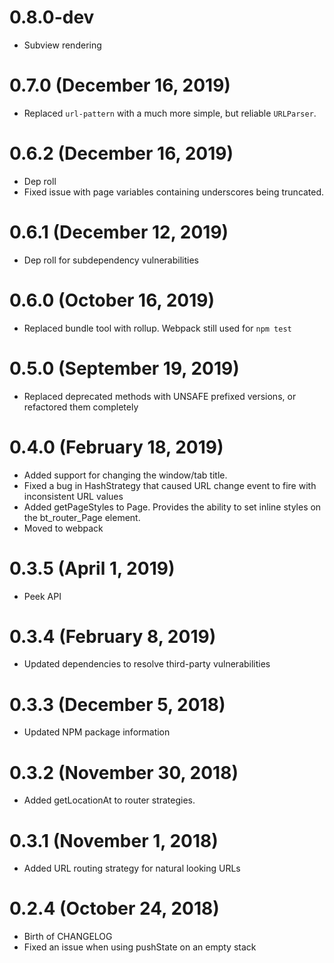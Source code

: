# 0.8.0-dev
- Subview rendering

# 0.7.0 (December 16, 2019)
- Replaced `url-pattern` with a much more simple, but reliable `URLParser`.

# 0.6.2 (December 16, 2019)
- Dep roll
- Fixed issue with page variables containing underscores being truncated.

# 0.6.1 (December 12, 2019)
- Dep roll for subdependency vulnerabilities

# 0.6.0 (October 16, 2019)
- Replaced bundle tool with rollup. Webpack still used for `npm test`

# 0.5.0 (September 19, 2019)
- Replaced deprecated methods with UNSAFE prefixed versions, or refactored them completely

# 0.4.0 (February 18, 2019)
- Added support for changing the window/tab title.
- Fixed a bug in HashStrategy that caused URL change event to fire with inconsistent URL values
- Added getPageStyles to Page. Provides the ability to set inline styles on the bt_router_Page element.
- Moved to webpack

# 0.3.5 (April 1, 2019)
- Peek API

# 0.3.4 (February 8, 2019)
- Updated dependencies to resolve third-party vulnerabilities

# 0.3.3 (December 5, 2018)
- Updated NPM package information

# 0.3.2 (November 30, 2018)
- Added getLocationAt to router strategies.

# 0.3.1 (November 1, 2018)
- Added URL routing strategy for natural looking URLs

# 0.2.4 (October 24, 2018)
- Birth of CHANGELOG
- Fixed an issue when using pushState on an empty stack
